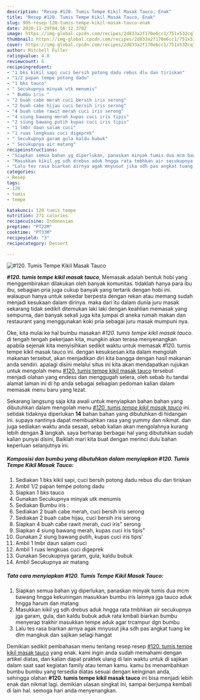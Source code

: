 ```yaml
---
description: "Resep #120. Tumis Tempe Kikil Masak Tauco, Enak"
title: "Resep #120. Tumis Tempe Kikil Masak Tauco, Enak"
slug: 995-resep-120-tumis-tempe-kikil-masak-tauco-enak
date: 2020-11-29T04:56:12.370Z
image: https://img-global.cpcdn.com/recipes/2d833a2f170e6cc1/751x532cq70/120-tumis-tempe-kikil-masak-tauco-foto-resep-utama.jpg
thumbnail: https://img-global.cpcdn.com/recipes/2d833a2f170e6cc1/751x532cq70/120-tumis-tempe-kikil-masak-tauco-foto-resep-utama.jpg
cover: https://img-global.cpcdn.com/recipes/2d833a2f170e6cc1/751x532cq70/120-tumis-tempe-kikil-masak-tauco-foto-resep-utama.jpg
author: Mitchell Fuller
ratingvalue: 4.8
reviewcount: 6
recipeingredient:
- "1 bks kikil sapi cuci bersih potong dadu rebus dlu dan tiriskan"
- "1/2 papan tempe potong dadu"
- "1 bks tauco"
- " Secukupnya minyak utk menumis"
- " Bumbu iris "
- "2 buah cabe merah cuci bersih iris serong"
- "2 buah cabe hijau cuci bersih iris serong"
- "4 buah cabe rawit merah cuci iris serong"
- "4 siung bawang merah kupas cuci iris tipis"
- "2 siung bawang putih kupas cuci iris tipis"
- "1 lmbr daun salam cuci"
- "1 ruas lengkuas cuci digeprek"
- " Secukupnya garam gula kaldu bubuk"
- " Secukupnya air matang"
recipeinstructions:
- "Siapkan semua bahan yg diperlukan, panaskan minyak tumis dua mcm bawang hngga kekuningan masukkan bumbu iris lainnya jga tauco aduk hngga harum dan matang"
- "Masukkan kikil yg sdh drebus aduk hngga rata tmbhkan air secukupnya jga garam, gula, dan kaldu bubuk aduk rata kmbali biarkan bumbu menyerap trakhir masukkan tempe aduk agar trcampur dgn bumbu"
- "Lalu tes rasa biarkan airnya agak mnyusut jika sdh pas angkat tuang ke dlm mangkuk dan sajikan selagi hangat"
categories:
- Resep
tags:
- 120
- tumis
- tempe

katakunci: 120 tumis tempe 
nutrition: 271 calories
recipecuisine: Indonesian
preptime: "PT22M"
cooktime: "PT33M"
recipeyield: "3"
recipecategory: Dessert

---
```



![#120. Tumis Tempe Kikil Masak Tauco](https://img-global.cpcdn.com/recipes/2d833a2f170e6cc1/751x532cq70/120-tumis-tempe-kikil-masak-tauco-foto-resep-utama.jpg)

<b><i>#120. tumis tempe kikil masak tauco</i></b>, Memasak adalah bentuk hobi yang menggembirakan dilakukan oleh banyak komunitas. tidaklah hanya para ibu ibu, sebagian pria juga cukup banyak yang tertarik dengan hobi ini. walaupun hanya untuk sekedar berpesta dengan rekan atau memang sudah menjadi kesukaan dalam dirinya. maka dari itu dalam dunia juru masak sekarang tidak sedikit ditemukan laki laki dengan keahlian memasak yang sempurna, dan banyak sekali juga kita jumpai di aneka rumah makan dan restaurant yang menggunakan koki pria sebagai juru masak mumpuni nya.

Oke, kita mulai ke hal bumbu masakan <i>#120. tumis tempe kikil masak tauco</i>. di tengah tengah pekerjaan kita, mungkin akan terasa menyenangkan apabila sejenak kita menyisihkan sedikit waktu untuk memasak #120. tumis tempe kikil masak tauco ini. dengan kesuksesan kita dalam mengolah makanan tersebut, akan menjadikan diri kita bangga dengan hasil makanan anda sendiri. apalagi disini melalui situs ini kita akan mendapatkan rujukan untuk mengolah menu <u>#120. tumis tempe kikil masak tauco</u> tersebut menjadi olahan yang endess dan menggugah selera, oleh sebab itu tandai alamat laman ini di hp anda sebagai sebagian pedoman kalian dalam memasak menu baru yang lezat.




Sekarang langsung saja kita awali untuk menyiapkan bahan bahan yang dibutuhkan dalam mengolah menu <u><i>#120. tumis tempe kikil masak tauco</i></u> ini. setidak tidaknya diperlukan <b>14</b> bahan bahan yang dibutuhkan di hidangan ini. supaya nantinya dapat membuahkan rasa yang yummy dan nikmat. dan juga sediakan waktu anda sesaat, sebab kalian akan mengolahnya kurang lebih dengan <b>3</b> langkah. saya berharap berbagai hal yang dibutuhkan sudah kalian punyai disini, Baiklah mari kita buat dengan merinci dulu bahan keperluan selanjutnya ini.

<!--inarticleads1-->

##### Komposisi dan bumbu yang dibutuhkan dalam menyiapkan #120. Tumis Tempe Kikil Masak Tauco:

1. Sediakan 1 bks kikil sapi, cuci bersih potong dadu rebus dlu dan tiriskan
1. Ambil 1/2 papan tempe potong dadu
1. Siapkan 1 bks tauco
1. Gunakan  Secukupnya minyak utk menumis
1. Sediakan  Bumbu iris :
1. Sediakan 2 buah cabe merah, cuci bersih iris serong
1. Sediakan 2 buah cabe hijau, cuci bersih iris serong
1. Siapkan 4 buah cabe rawit merah, cuci iris&#34; serong
1. Siapkan 4 siung bawang merah, kupas cuci iris tipis&#34;
1. Gunakan 2 siung bawang putih, kupas cuci iris tipis&#39;
1. Ambil 1 lmbr daun salam cuci
1. Ambil 1 ruas lengkuas cuci digeprek
1. Gunakan  Secukupnya garam, gula, kaldu bubuk
1. Ambil  Secukupnya air matang




<!--inarticleads2-->

##### Tata cara menyiapkan #120. Tumis Tempe Kikil Masak Tauco:

1. Siapkan semua bahan yg diperlukan, panaskan minyak tumis dua mcm bawang hngga kekuningan masukkan bumbu iris lainnya jga tauco aduk hngga harum dan matang
1. Masukkan kikil yg sdh drebus aduk hngga rata tmbhkan air secukupnya jga garam, gula, dan kaldu bubuk aduk rata kmbali biarkan bumbu menyerap trakhir masukkan tempe aduk agar trcampur dgn bumbu
1. Lalu tes rasa biarkan airnya agak mnyusut jika sdh pas angkat tuang ke dlm mangkuk dan sajikan selagi hangat




Demikian sedikit pembahasan menu tentang resep resep <u>#120. tumis tempe kikil masak tauco</u> yang enak. kami ingin anda sudah memahami dengan artikel diatas, dan kalian dapat praktek ulang di lain waktu untuk di sajikan dalam saat saat kegiatan family atau teman kamu. kamu bs menambahkan bumbu bumbu yang tersedia diatas sesuai dengan keinginan anda, sehingga olahan <b>#120. tumis tempe kikil masak tauco</b> ini bisa menjadi lebih enak dan nikmat lagi. demikian ulasan singkat ini, sampai berjumpa kembali di lain hal. semoga hari anda menyenangkan.
